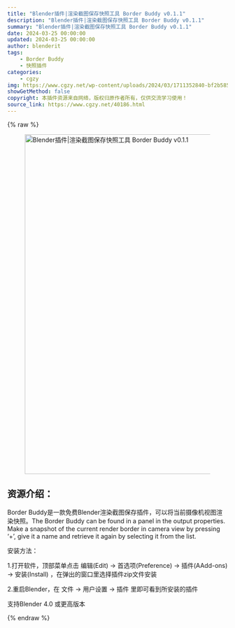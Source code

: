 ```yaml
---
title: "Blender插件|渲染截图保存快照工具 Border Buddy v0.1.1"
description: "Blender插件|渲染截图保存快照工具 Border Buddy v0.1.1"
summary: "Blender插件|渲染截图保存快照工具 Border Buddy v0.1.1"
date: 2024-03-25 00:00:00
updated: 2024-03-25 00:00:00
author: blenderit
tags: 
    - Border Buddy
    - 快照插件
categories:
    - cgzy
img: https://www.cgzy.net/wp-content/uploads/2024/03/1711352840-bf2b585aaeb7a04.webp
showGetMethod: false
copyright: 本插件资源来自网络，版权归原作者所有，仅供交流学习使用！
source_link: https://www.cgzy.net/40186.html
---
```


{% raw %}
<div class="wp-block-image is-style-border-round-and-with-shadow">
<figure class="aligncenter size-full"><img fetchpriority="high" decoding="async" width="1708" height="778" src="https://www.cgzy.net/wp-content/uploads/2024/03/1711352551-c6c3de508287c41.webp" class="wp-image-40187" srcset="https://www.cgzy.net/wp-content/uploads/2024/03/1711352551-c6c3de508287c41.webp 1708w, https://www.cgzy.net/wp-content/uploads/2024/03/1711352551-c6c3de508287c41-1536x700.webp 1536w" sizes="(max-width: 1708px) 100vw, 1708px" title="Blender插件|渲染截图保存快照工具 Border Buddy v0.1.1" alt="Blender插件|渲染截图保存快照工具 Border Buddy v0.1.1"></figure></div><div class="wp-block-pandastudio-title"><div class="title_style_01"><h2 id="h2-0">资源介绍：</h2></div></div><p class="is-style-text-indent-2em">Border Buddy是一款免费Blender渲染截图保存插件，可以将当前摄像机视图渲染快照。The Border Buddy can be found in a panel in the output properties. Make a snapshot of the current render border in camera view by pressing ‘+’, give it a name and retrieve it again by selecting it from the list.</p><div class="wp-block-pandastudio-title"><div class="title_style_01"><p>安装方法：</p></div></div><p>1.打开软件，顶部菜单点击 编辑(Edit) → 首选项(Preference) → 插件(AAdd-ons) → 安装(Install) ，在弹出的窗口里选择插件zip文件安装</p><p>2.重启Blender，在 文件 → 用户设置 → 插件 里即可看到所安装的插件</p><div class="wp-block-pandastudio-tips"><div class="tip success "><p>支持Blender 4.0 或更高版本</p>
</div></div>
<div style="display: none">cgzy</div>
{% endraw %}